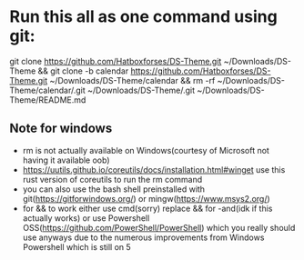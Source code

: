 # Run this all as one command using git: 
git clone https://github.com/Hatboxforses/DS-Theme.git ~/Downloads/DS-Theme && git clone -b calendar https://github.com/Hatboxforses/DS-Theme.git ~/Downloads/DS-Theme/calendar && rm -rf ~/Downloads/DS-Theme/calendar/.git ~/Downloads/DS-Theme/.git ~/Downloads/DS-Theme/README.md
## Note for windows
* rm is not actually available on Windows(courtesy of Microsoft not having it available oob)
* https://uutils.github.io/coreutils/docs/installation.html#winget use this rust version of coreutils to run the rm command
* you can also use the bash shell preinstalled with git(https://gitforwindows.org/) or mingw(https://www.msys2.org/)
* for && to work either use cmd(sorry) replace && for -and(idk if this actually works) or use Powershell OSS(https://github.com/PowerShell/PowerShell) which you really should use anyways due to the numerous improvements from Windows Powershell which is still on 5
